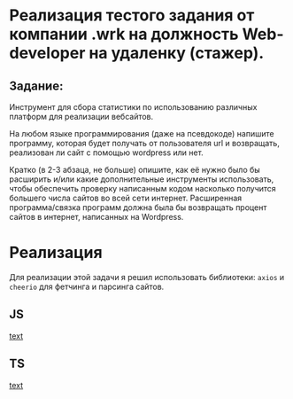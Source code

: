 # Реализация тестого задания от компании .wrk на должность Web-developer на удаленку (стажер). 

## Задание:
Инструмент для сбора статистики по использованию различных платформ для реализации вебсайтов.

На любом языке программирования (даже на псевдокоде) напишите программу, которая будет получать от пользователя url и возвращать, реализован ли сайт с помощью wordpress или нет.

Кратко (в 2-3 абзаца, не больше) опишите, как её нужно было бы расширить и/или какие дополнительные инструменты использовать, чтобы обеспечить проверку написанным кодом насколько получится большего числа сайтов во всей сети интернет. Расширенная программа/связка программ должна была бы возвращать процент сайтов в интернет, написанных на Wordpress.

# Реализация
Для реализации этой задачи я решил использовать библиотеки: `axios` и `cheerio` для фетчинга и парсинга сайтов. 
## JS 
[text](fetchSiteToWordPress.js)
## TS 
[text](fetchSiteToWordPress.ts)

